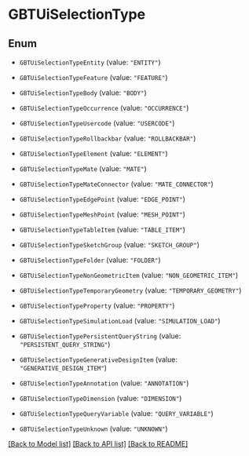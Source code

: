 # GBTUiSelectionType

## Enum


* `GBTUiSelectionTypeEntity` (value: `"ENTITY"`)

* `GBTUiSelectionTypeFeature` (value: `"FEATURE"`)

* `GBTUiSelectionTypeBody` (value: `"BODY"`)

* `GBTUiSelectionTypeOccurrence` (value: `"OCCURRENCE"`)

* `GBTUiSelectionTypeUsercode` (value: `"USERCODE"`)

* `GBTUiSelectionTypeRollbackbar` (value: `"ROLLBACKBAR"`)

* `GBTUiSelectionTypeElement` (value: `"ELEMENT"`)

* `GBTUiSelectionTypeMate` (value: `"MATE"`)

* `GBTUiSelectionTypeMateConnector` (value: `"MATE_CONNECTOR"`)

* `GBTUiSelectionTypeEdgePoint` (value: `"EDGE_POINT"`)

* `GBTUiSelectionTypeMeshPoint` (value: `"MESH_POINT"`)

* `GBTUiSelectionTypeTableItem` (value: `"TABLE_ITEM"`)

* `GBTUiSelectionTypeSketchGroup` (value: `"SKETCH_GROUP"`)

* `GBTUiSelectionTypeFolder` (value: `"FOLDER"`)

* `GBTUiSelectionTypeNonGeometricItem` (value: `"NON_GEOMETRIC_ITEM"`)

* `GBTUiSelectionTypeTemporaryGeometry` (value: `"TEMPORARY_GEOMETRY"`)

* `GBTUiSelectionTypeProperty` (value: `"PROPERTY"`)

* `GBTUiSelectionTypeSimulationLoad` (value: `"SIMULATION_LOAD"`)

* `GBTUiSelectionTypePersistentQueryString` (value: `"PERSISTENT_QUERY_STRING"`)

* `GBTUiSelectionTypeGenerativeDesignItem` (value: `"GENERATIVE_DESIGN_ITEM"`)

* `GBTUiSelectionTypeAnnotation` (value: `"ANNOTATION"`)

* `GBTUiSelectionTypeDimension` (value: `"DIMENSION"`)

* `GBTUiSelectionTypeQueryVariable` (value: `"QUERY_VARIABLE"`)

* `GBTUiSelectionTypeUnknown` (value: `"UNKNOWN"`)


[[Back to Model list]](../README.md#documentation-for-models) [[Back to API list]](../README.md#documentation-for-api-endpoints) [[Back to README]](../README.md)



